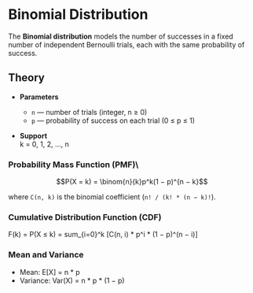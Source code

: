# Binomial Distribution

The **Binomial distribution** models the number of successes in a fixed number of independent Bernoulli trials, each with the same probability of success.

## Theory

- **Parameters**  
  - `n` — number of trials (integer, n ≥ 0)  
  - `p` — probability of success on each trial (0 ≤ p ≤ 1)

- **Support**  
  k = 0, 1, 2, …, n

### Probability Mass Function (PMF)\

$$P(X = k) = \binom{n}{k}p^k(1 − p)^{n − k}$$

where `C(n, k)` is the binomial coefficient (`n! / (k! * (n − k)!`).

### Cumulative Distribution Function (CDF)

F(k) = P(X ≤ k) = sum_{i=0}^k [C(n, i) * p^i * (1 − p)^(n − i)]

### Mean and Variance

- Mean: E[X] = n * p  
- Variance: Var(X) = n * p * (1 − p)
